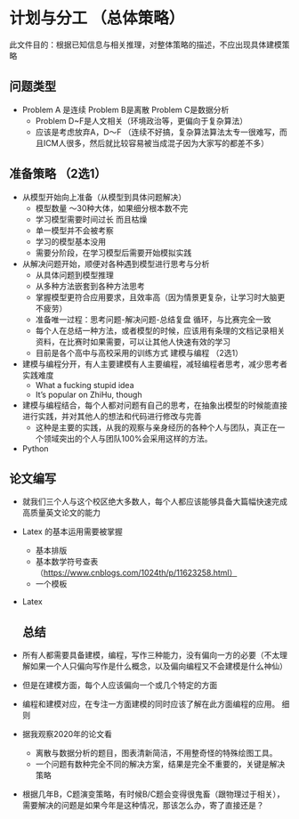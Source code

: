 # 计划与分工 （总体策略）

此文件目的：根据已知信息与相关推理，对整体策略的描述，不应出现具体建模策略

## 问题类型

* Problem A 是连续 Problem B是离散 Problem C是数据分析
    * Problem D~F是人文相关（环境政治等，更偏向于复杂算法）
    * 应该是考虑放弃A，D～F （连续不好搞，复杂算法算法太专一很难写，而且ICM人很多，然后就比较容易被当成混子因为大家写的都差不多） 

## 准备策略 （2选1）

* 从模型开始向上准备（从模型到具体问题解决）
    * 模型数量 ～30种大体，如果细分根本数不完
    * 学习模型需要时间过长 而且枯燥
    * 单一模型并不会被考察
    * 学习的模型基本没用
    * 需要分阶段，在学习模型后需要开始模拟实践
* 从解决问题开始，顺便对各种遇到模型进行思考与分析
    * 从具体问题到模型推理
    * 从多种方法嵌套到各种方法思考
    * 掌握模型更符合应用要求，且效率高（因为情景更复杂，让学习时大脑更不疲劳）
    * 准备唯一过程：思考问题-解决问题-总结复盘 循环，与比赛完全一致
    * 每个人在总结一种方法，或者模型的时候，应该用有条理的文档记录相关资料，在比赛时如果需要，可以让其他人快速有效的学习
    * 目前是各个高中与高校采用的训练方式
    建模与编程 （2选1）
* 建模与编程分开，有人主要建模有人主要编程，减轻编程者思考，减少思考者实践难度
    * What a fucking stupid idea
    * It’s popular on ZhiHu, though
* 建模与编程结合，每个人都对问题有自己的思考，在抽象出模型的时候能直接进行实践，并对其他人的想法和代码进行修改与完善
    * 这种是主要的实践，从我的观察与亲身经历的各种个人与团队，真正在一个领域突出的个人与团队100%会采用这样的方法。
* Python 

## 论文编写

* 就我们三个人与这个校区绝大多数人，每个人都应该能够具备大篇幅快速完成高质量英文论文的能力
* Latex 的基本运用需要被掌握
    * 基本排版
    * 基本数学符号查表（https://www.cnblogs.com/1024th/p/11623258.html）
    * 一个模板
* Latex

  ## 总结
* 所有人都需要具备建模，编程，写作三种能力，没有偏向一方的必要（不太理解如果一个人只偏向写作是什么概念，以及偏向编程又不会建模是什么神仙）
* 但是在建模方面，每个人应该偏向一个或几个特定的方面
* 编程和建模对应，在专注一方面建模的同时应该了解在此方面编程的应用。
细则
* 据我观察2020年的论文看
    * 离散与数据分析的题目，图表清新简洁，不用整奇怪的特殊绘图工具。
    * 一个问题有数种完全不同的解决方案，结果是完全不重要的，关键是解决策略
* 根据几年B，C题演变策略，有时候B/C题会变得很鬼畜（跟物理过于相关），需要解决的问题是如果今年是这种情况，那该怎么办，寄了直接还是？
